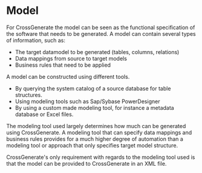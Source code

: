 # Model

For CrossGenerate the model can be seen as the functional specification of the software that needs to be generated. A model can contain several types of information, such as:

- The target datamodel to be generated (tables, columns, relations) 
- Data mappings from source to target models 
- Business rules that need to be applied

A model can be constructed using different tools. 

- By querying the system catalog of a source database for table structures.
- Using modeling tools such as Sap/Sybase PowerDesigner
- By using a custom made modeling tool, for instance a metadata database or Excel files.

The modeling tool used largely determines how much can be generated using CrossGenerate. A modeling tool that can specify data mappings and business rules provides for a much higher degree of automation than a modeling tool or approach that only specifies target model structure.

CrossGenerate's only requirement with regards to the modeling tool used is that the model can be provided to CrossGenerate in an XML file.